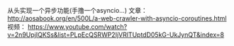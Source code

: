 从头实现一个异步功能(手撸一个asyncio...)
文章：
http://aosabook.org/en/500L/a-web-crawler-with-asyncio-coroutines.html
视频：
https://www.youtube.com/watch?v=2n9UpjIQKSs&list=PLpEcQSRWP2IjVRlTUptdD05kG-UkJynQT&index=8
